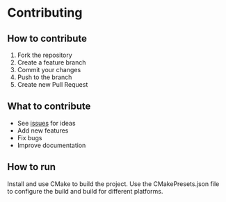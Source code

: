 # Contributing

## How to contribute

1. Fork the repository
2. Create a feature branch
3. Commit your changes
4. Push to the branch
5. Create new Pull Request

## What to contribute

* See [issues](https://github.com/KorigamiK/Neural-Web/issues) for ideas
* Add new features
* Fix bugs
* Improve documentation

## How to run

Install and use CMake to build the project. Use the CMakePresets.json file to
configure the build and build for different platforms.
